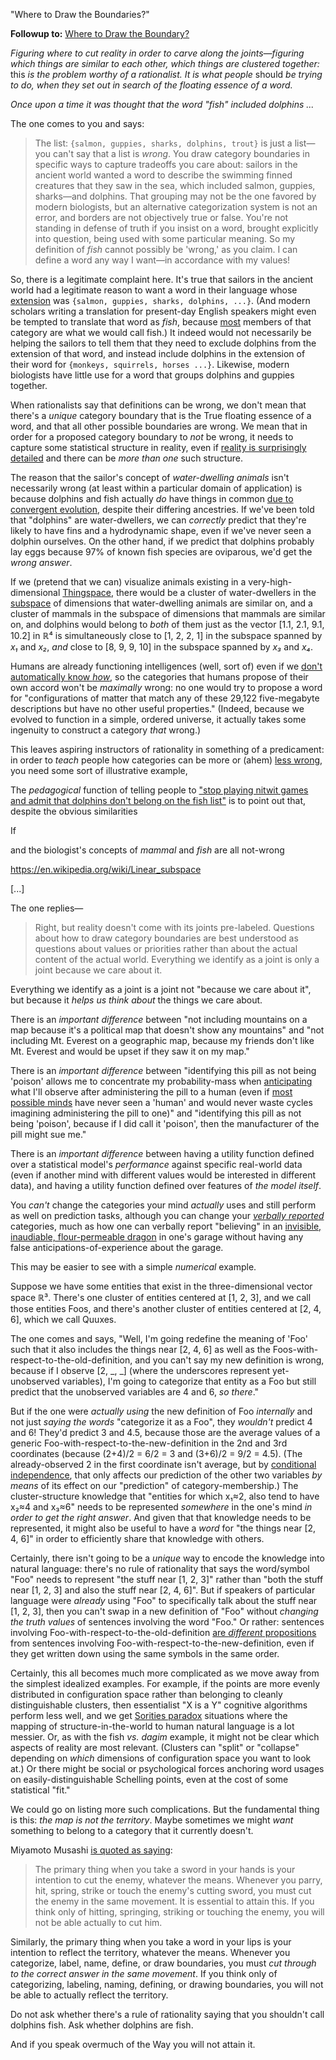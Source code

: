 "Where to Draw the Boundaries?"

**Followup to:** [Where to Draw the Boundary?](https://www.lesswrong.com/posts/d5NyJ2Lf6N22AD9PB/where-to-draw-the-boundary)

_Figuring where to cut reality in order to carve along the joints—figuring which things are similar to each other, which things are clustered together:_ this _is the problem worthy of a rationalist. It is what people_ should _be trying to do, when they set out in search of the floating essence of a word._

_Once upon a time it was thought that the word "fish" included dolphins ..._

The one comes to you and says:

> The list: `{salmon, guppies, sharks, dolphins, trout}` is just a list—you can't say that a list is _wrong_. You draw category boundaries in specific ways to capture tradeoffs you care about: sailors in the ancient world wanted a word to describe the swimming finned creatures that they saw in the sea, which included salmon, guppies, sharks—and dolphins. That grouping may not be the one favored by modern biologists, but an alternative categorization system is not an error, and borders are not objectively true or false. You're not standing in defense of truth if you insist on a word, brought explicitly into question, being used with some particular meaning. So my definition of _fish_ cannot possibly be 'wrong,' as you claim. I can define a word any way I want—in accordance with my values!

So, there is a legitimate complaint here. It's true that sailors in the ancient world had a legitimate reason to want a word in their language whose [extension](https://www.lesswrong.com/posts/HsznWM9A7NiuGsp28/extensions-and-intensions) was `{salmon, guppies, sharks, dolphins, ...}`. (And modern scholars writing a translation for present-day English speakers might even be tempted to translate that word as _fish_, because [most](https://www.lesswrong.com/posts/4mEsPHqcbRWxnaE5b/typicality-and-asymmetrical-similarity) members of that category are what we would call fish.) It indeed would not necessarily be helping the sailors to tell them that they need to exclude dolphins from the extension of that word, and instead include dolphins in the extension of their word for `{monkeys, squirrels, horses ...}`. Likewise, modern biologists have little use for a word that groups dolphins and guppies together.

When rationalists say that definitions can be wrong, we don't mean that there's a _unique_ category boundary that is the True floating essence of a word, and that all other possible boundaries are wrong. We mean that in order for a proposed category boundary to _not_ be wrong, it needs to capture some statistical structure in reality, even if [reality is surprisingly detailed](http://johnsalvatier.org/blog/2017/reality-has-a-surprising-amount-of-detail) and there can be _more than one_ such structure.

The reason that the sailor's concept of _water-dwelling animals_ isn't necessarily wrong (at least within a particular domain of application) is because dolphins and fish actually _do_ have things in common [due to convergent evolution](http://www.brooklyn.cuny.edu/bc/ahp/LAD/C21/C21_Convergent.html), despite their differing ancestries. If we've been told that "dolphins" are water-dwellers, we can _correctly_ predict that they're likely to have fins and a hydrodynamic shape, even if we've never seen a dolphin ourselves. On the other hand, if we predict that dolphins probably lay eggs because 97% of known fish species are oviparous, we'd get the _wrong answer_.

If we (pretend that we can) visualize animals existing in a very-high-dimensional [Thingspace](https://www.lesswrong.com/posts/WBw8dDkAWohFjWQSk/the-cluster-structure-of-thingspace), there would be a cluster of water-dwellers in the [subspace](https://en.wikipedia.org/wiki/Linear_subspace) of dimensions that water-dwelling animals are similar on, and a cluster of mammals in the subspace of dimensions that mammals are similar on, and dolphins would belong to _both_ of them just as the vector [1.1, 2.1, 9.1, 10.2] in ℝ⁴ is simultaneously close to [1, 2, 2, 1] in the subspace spanned by _x₁_ and _x₂_, _and_ close to [8, 9, 9, 10] in the subspace spanned by _x₃_ and _x₄_.

Humans are already functioning intelligences (well, sort of) even if we [don't automatically know _how_](https://www.lesswrong.com/posts/46qnWRSR7L2eyNbMA/the-lens-that-sees-its-flaws), so the categories that humans propose of their own accord won't be _maximally_ wrong: no one would try to propose a word for "configurations of matter that match any of these 29,122 five-megabyte descriptions but have no other useful properties." (Indeed, because we evolved to function in a simple, ordered universe, it actually takes some ingenuity to construct a category _that_ wrong.)

This leaves aspiring instructors of rationality in something of a predicament: in order to _teach_ people how categories can be more or (ahem) [less wrong](https://tvtropes.org/pmwiki/pmwiki.php/Main/TitleDrop), you need some sort of illustrative example, 



The _pedagogical_ function of telling people to ["stop playing nitwit games and admit that dolphins don't belong on the fish list"](https://www.lesswrong.com/posts/d5NyJ2Lf6N22AD9PB/where-to-draw-the-boundary) is to point out that, despite the obvious similarities 

If 




and the biologist's concepts of _mammal_ and _fish_ are all not-wrong

https://en.wikipedia.org/wiki/Linear_subspace

[...]

The one replies—

> Right, but reality doesn't come with its joints pre-labeled. Questions about how to draw category boundaries are best understood as questions about values or priorities rather than about the actual content of the actual world. Everything we identify as a joint is only a joint because we care about it.



Everything we identify as a joint is a joint not "because we care about it", but because it _helps us think about_ the things we care about.

There is an _important difference_ between "not including mountains on a map because it's a political map that doesn't show any mountains" and "not including Mt. Everest on a geographic map, because my friends don't like Mt. Everest and would be upset if they saw it on my map."

There is an _important difference_ between "identifying this pill as not being 'poison' allows me to concentrate my probability-mass when [anticipating](https://www.lesswrong.com/posts/a7n8GdKiAZRX86T5A/making-beliefs-pay-rent-in-anticipated-experiences) what I'll observe after administering the pill to a human (even if [most possible minds](https://www.lesswrong.com/posts/tnWRXkcDi5Tw9rzXw/the-design-space-of-minds-in-general) have never seen a 'human' and would never waste cycles imagining administering the pill to one)" and "identifying this pill as not being 'poison', because if I did call it 'poison', then the manufacturer of the pill might sue me."

There is an _important difference_ between having a utility function defined over a statistical model's _performance_ against specific real-world data (even if another mind with different values would be interested in different data), and having a utility function defined over features of _the model itself_.



You _can't_ change the categories your mind _actually_ uses and still perform as well on prediction tasks, although you can change your [_verbally reported_](https://www.lesswrong.com/posts/NMoLJuDJEms7Ku9XS/guessing-the-teacher-s-password) categories, much as how one can verbally report "believing" in an [invisible, inaudiable, flour-permeable dragon](https://www.lesswrong.com/posts/CqyJzDZWvGhhFJ7dY/belief-in-belief) in one's garage without having any false anticipations-of-experience about the garage.

This may be easier to see with a simple _numerical_ example.

Suppose we have some entities that exist in the three-dimensional vector space ℝ³. There's one cluster of entities centered at [1, 2, 3], and we call those entities Foos, and there's another cluster of entities centered at [2, 4, 6], which we call Quuxes.

The one comes and says, "Well, I'm going redefine the meaning of 'Foo' such that it also includes the things near [2, 4, 6] as well as the Foos-with-respect-to-the-old-definition, and you can't say my new definition is wrong, because if I observe [2, \_, \_] (where the underscores represent yet-unobserved variables), I'm going to categorize that entity as a Foo but still predict that the unobserved variables are 4 and 6, _so there_."

But if the one were _actually using_ the new definition of Foo _internally_ and not just _saying the words_ "categorize it as a Foo", they _wouldn't_ predict 4 and 6! They'd predict 3 and 4.5, because those are the average values of a generic Foo-with-respect-to-the-new-definition in the 2nd and 3rd coordinates (because (2+4)/2 = 6/2 = 3 and (3+6)/2 = 9/2 = 4.5). (The already-observed 2 in the first coordinate isn't average, but by [conditional independence](https://www.lesswrong.com/posts/gDWvLicHhcMfGmwaK/conditional-independence-and-naive-bayes), that only affects our prediction of the other two variables _by means_ of its effect on our "prediction" of category-membership.) The cluster-structure knowledge that "entities for which x₁≈2, also tend to have x₂≈4 and x₃≈6" needs to be represented _somewhere_ in the one's mind _in order to get the right answer_. And given that that knowledge needs to be represented, it might also be useful to have a _word_ for "the things near [2, 4, 6]" in order to efficiently share that knowledge with others.

Certainly, there isn't going to be a _unique_ way to encode the knowledge into natural language: there's no rule of rationality that says the word/symbol "Foo" needs to represent "the stuff near [1, 2, 3]" rather than "both the stuff near [1, 2, 3] and also the stuff near [2, 4, 6]". But if speakers of particular language were _already_ using "Foo" to specifically talk about the stuff near [1, 2, 3], then you can't swap in a new definition of "Foo" without _changing the truth values_ of sentences involving the word "Foo." Or rather: sentences involving Foo-with-respect-to-the-old-definition [are _different_ propositions](https://www.lesswrong.com/posts/shoMpaoZypfkXv84Y/variable-question-fallacies) from sentences involving Foo-with-respect-to-the-new-definition, even if they get written down using the same symbols in the same order.

Certainly, this all becomes much more complicated as we move away from the simplest idealized examples. For example, if the points are more evenly distributed in configuration space rather than belonging to cleanly distinguishable clusters, then essentialist "X is a Y" cognitive algorithms perform less well, and we get [Sorities paradox](https://plato.stanford.edu/entries/sorites-paradox/) situations where the mapping of structure-in-the-world to human natural language is a lot messier. Or, as with the fish _vs._ _dagim_ example, it might not be clear which aspects of reality are most relevant. (Clusters can "split" or "collapse" depending on _which_ dimensions of configuration space you want to look at.) Or there might be social or psychological forces anchoring word usages on easily-distinguishable Schelling points, even at the cost of some statistical "fit."

We could go on listing more such complications. But the fundamental thing is this: _the map is not the territory_. Maybe sometimes we might _want_ something to belong to a category that it currently doesn't.


Miyamoto Musashi [is quoted as saying](http://yudkowsky.net/rational/virtues/):

> The primary thing when you take a sword in your hands is your intention to cut the enemy, whatever the means. Whenever you parry, hit, spring, strike or touch the enemy's cutting sword, you must cut the enemy in the same movement. It is essential to attain this. If you think only of hitting, springing, striking or touching the enemy, you will not be able actually to cut him.

Similarly, the primary thing when you take a word in your lips is your intention to reflect the territory, whatever the means. Whenever you categorize, label, name, define, or draw boundaries, you must _cut through to the correct answer in the same movement_. If you think only of categorizing, labeling, naming, defining, or drawing boundaries, you will not be able to actually reflect the territory.

Do not ask whether there's a rule of rationality saying that you shouldn't call dolphins fish. Ask whether dolphins are fish.

And if you speak overmuch of the Way you will not attain it.
